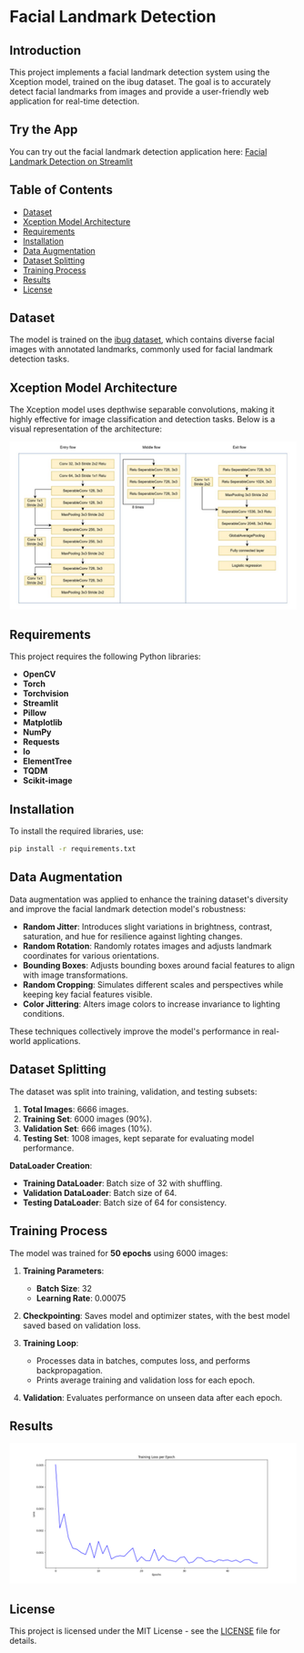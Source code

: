 # Facial Landmark Detection


## Introduction
This project implements a facial landmark detection system using the Xception model, trained on the ibug dataset. The goal is to accurately detect facial landmarks from images and provide a user-friendly web application for real-time detection. 

## Try the App
You can try out the facial landmark detection application here: [Facial Landmark Detection on Streamlit](https://fld-rd.streamlit.app/)




## Table of Contents
- [Dataset](#dataset)
- [Xception Model Architecture](#xception-model-architecture)
- [Requirements](#requirements)
- [Installation](#installation)
- [Data Augmentation](#data-augmentation)
- [Dataset Splitting](#dataset-splitting)
- [Training Process](#training-process)
- [Results](#results)
- [License](#license)

## Dataset
The model is trained on the [ibug dataset](https://www.kaggle.com/datasets/toxicloser/ibug-300w-large-face-landmark-dataset), which contains diverse facial images with annotated landmarks, commonly used for facial landmark detection tasks.

## Xception Model Architecture
The Xception model uses depthwise separable convolutions, making it highly effective for image classification and detection tasks. Below is a visual representation of the architecture:

![Xception Model Architecture](https://github.com/Luytheti/Facial_Landmarks_Detection/blob/main/Images/xception-architecture.jpg)

## Requirements
This project requires the following Python libraries:

- **OpenCV**
- **Torch**
- **Torchvision**
- **Streamlit**
- **Pillow**
- **Matplotlib**
- **NumPy**
- **Requests**
- **Io**
- **ElementTree**
- **TQDM**
- **Scikit-image**

## Installation
To install the required libraries, use:

```bash
pip install -r requirements.txt

```

## Data Augmentation
Data augmentation was applied to enhance the training dataset's diversity and improve the facial landmark detection model's robustness:

- **Random Jitter**: Introduces slight variations in brightness, contrast, saturation, and hue for resilience against lighting changes.
- **Random Rotation**: Randomly rotates images and adjusts landmark coordinates for various orientations.
- **Bounding Boxes**: Adjusts bounding boxes around facial features to align with image transformations.
- **Random Cropping**: Simulates different scales and perspectives while keeping key facial features visible.
- **Color Jittering**: Alters image colors to increase invariance to lighting conditions.

These techniques collectively improve the model's performance in real-world applications.

## Dataset Splitting
The dataset was split into training, validation, and testing subsets:

1. **Total Images**: 6666 images.
2. **Training Set**: 6000 images (90%).
3. **Validation Set**: 666 images (10%).
4. **Testing Set**: 1008 images, kept separate for evaluating model performance.

**DataLoader Creation**:
- **Training DataLoader**: Batch size of 32 with shuffling.
- **Validation DataLoader**: Batch size of 64.
- **Testing DataLoader**: Batch size of 64 for consistency.

## Training Process
The model was trained for **50 epochs** using 6000 images:

1. **Training Parameters**:
   - **Batch Size**: 32
   - **Learning Rate**: 0.00075

2. **Checkpointing**: Saves model and optimizer states, with the best model saved based on validation loss.

3. **Training Loop**: 
   - Processes data in batches, computes loss, and performs backpropagation.
   - Prints average training and validation loss for each epoch.

4. **Validation**: Evaluates performance on unseen data after each epoch.

## Results

![Training Loss Graph](https://github.com/Luytheti/Facial_Landmarks_Detection/blob/main/Images/loss_epochs.png) 

## License
This project is licensed under the MIT License - see the [LICENSE](LICENSE) file for details.










